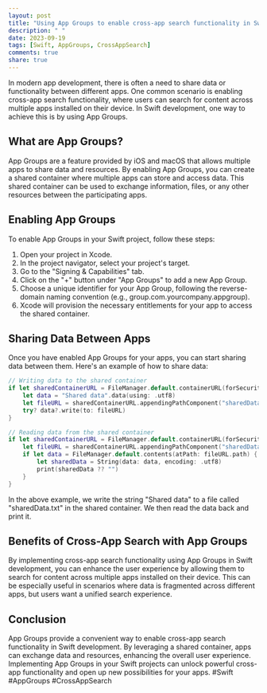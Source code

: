 ```yaml
---
layout: post
title: "Using App Groups to enable cross-app search functionality in Swift development"
description: " "
date: 2023-09-19
tags: [Swift, AppGroups, CrossAppSearch]
comments: true
share: true
---
```


In modern app development, there is often a need to share data or functionality between different apps. One common scenario is enabling cross-app search functionality, where users can search for content across multiple apps installed on their device. In Swift development, one way to achieve this is by using App Groups.

## What are App Groups?
App Groups are a feature provided by iOS and macOS that allows multiple apps to share data and resources. By enabling App Groups, you can create a shared container where multiple apps can store and access data. This shared container can be used to exchange information, files, or any other resources between the participating apps.

## Enabling App Groups
To enable App Groups in your Swift project, follow these steps:

1. Open your project in Xcode.
2. In the project navigator, select your project's target.
3. Go to the "Signing & Capabilities" tab.
4. Click on the "+" button under "App Groups" to add a new App Group.
5. Choose a unique identifier for your App Group, following the reverse-domain naming convention (e.g., group.com.yourcompany.appgroup).
6. Xcode will provision the necessary entitlements for your app to access the shared container.

## Sharing Data Between Apps
Once you have enabled App Groups for your apps, you can start sharing data between them. Here's an example of how to share data:

```swift
// Writing data to the shared container
if let sharedContainerURL = FileManager.default.containerURL(forSecurityApplicationGroupIdentifier: "group.com.yourcompany.appgroup") {
    let data = "Shared data".data(using: .utf8)
    let fileURL = sharedContainerURL.appendingPathComponent("sharedData.txt")
    try? data?.write(to: fileURL)
}

// Reading data from the shared container
if let sharedContainerURL = FileManager.default.containerURL(forSecurityApplicationGroupIdentifier: "group.com.yourcompany.appgroup") {
    let fileURL = sharedContainerURL.appendingPathComponent("sharedData.txt")
    if let data = FileManager.default.contents(atPath: fileURL.path) {
        let sharedData = String(data: data, encoding: .utf8)
        print(sharedData ?? "")
    }
}
```

In the above example, we write the string "Shared data" to a file called "sharedData.txt" in the shared container. We then read the data back and print it.

## Benefits of Cross-App Search with App Groups
By implementing cross-app search functionality using App Groups in Swift development, you can enhance the user experience by allowing them to search for content across multiple apps installed on their device. This can be especially useful in scenarios where data is fragmented across different apps, but users want a unified search experience.

## Conclusion
App Groups provide a convenient way to enable cross-app search functionality in Swift development. By leveraging a shared container, apps can exchange data and resources, enhancing the overall user experience. Implementing App Groups in your Swift projects can unlock powerful cross-app functionality and open up new possibilities for your apps. #Swift #AppGroups #CrossAppSearch